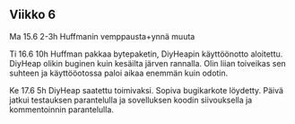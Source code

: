 ## Viikko 6

Ma 15.6 2-3h Huffmanin vemppausta+ynnä muuta

Ti 16.6 10h Huffman pakkaa bytepaketin, DiyHeapin käyttöönotto aloitettu. DiyHeap olikin buginen kuin kesäilta järven rannalla. Olin liian toiveikas sen suhteen ja käyttööotossa paloi aikaa enemmän kuin odotin.

Ke 17.6 5h DiyHeap saatettu toimivaksi. Sopiva bugikarkote löydetty. Päivä jatkui testauksen parantelulla ja sovelluksen koodin 
siivouksella ja kommentoinnin parantelulla.

